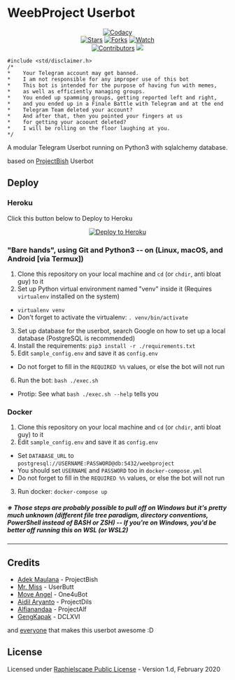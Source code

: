 # WeebProject Userbot

<p align="center">
    <a href="https://app.codacy.com/gh/BianSepang/WeebProject/dashboard"> <img src="https://img.shields.io/codacy/grade/a723cb464d5a4d25be3152b5d71de82d?color=blue&logo=codacy&style=flat-square" alt="Codacy" /></a><br>
    <a href="https://github.com/BianSepang/WeebProject/stargazers"> <img src="https://img.shields.io/github/stars/BianSepang/WeebProject?logo=github&style=flat-square" alt="Stars" /></a>
    <a href="https://github.com/BianSepang/WeebProject/network/members"> <img src="https://img.shields.io/github/forks/BianSepang/WeebProject?logo=github&style=flat-square" alt="Forks" /></a>
    <a href="https://github.com/BianSepang/WeebProject/watchers"> <img src="https://img.shields.io/github/watchers/BianSepang/WeebProject?logo=github&style=flat-square" alt="Watch" /></a><br>
    <a href="https://github.com/BianSepang/WeebProject/graphs/contributors"> <img src="https://img.shields.io/github/contributors/BianSepang/WeebProject?color=blue&style=flat-square" alt="Contributors" /></a>
    <a href="https://pypi.org/project/Telethon/"> <img src="https://img.shields.io/pypi/v/telethon?label=telethon&logo=pypi&logoColor=white&style=flat-square" /></a>
</p>

```
#include <std/disclaimer.h>
/*
*    Your Telegram account may get banned.
*    I am not responsible for any improper use of this bot
*    This bot is intended for the purpose of having fun with memes,
*    as well as efficiently managing groups.
*    You ended up spamming groups, getting reported left and right,
*    and you ended up in a Finale Battle with Telegram and at the end
*    Telegram Team deleted your account?
*    And after that, then you pointed your fingers at us
*    for getting your acoount deleted?
*    I will be rolling on the floor laughing at you.
*/
```

A modular Telegram Userbot running on Python3 with sqlalchemy database.

based on [ProjectBish](https://github.com/adekmaulana/ProjectBish) Userbot

## Deploy
### Heroku
Click this button below to Deploy to Heroku
<p align="center"><a href="https://heroku.com/deploy?template=https://github.com/stryntprjkt/WeebProject/tree/master"> <img src="https://www.herokucdn.com/deploy/button.png" alt="Deploy to Heroku"/></a></p>

### "Bare hands", using Git and Python3 -- on (Linux, macOS, and Android [via Termux])
1. Clone this repository on your local machine and `cd` (or `chdir`, anti bloat guy) to it
2. Set up Python virtual environment named "venv" inside it (Requires `virtualenv` installed on the system)
  - `virtualenv venv`
  - Don't forget to activate the virtualenv: `. venv/bin/activate`
3. Set up database for the userbot, search Google on how to set up a local database (PostgreSQL is recommended)
4. Install the requirements: `pip3 install -r ./requirements.txt`
5. Edit `sample_config.env` and save it as `config.env`
  - Do not forget to fill in the `REQUIRED %%` values, or else the bot will not run
6. Run the bot: `bash ./exec.sh`
  - Protip: See what `bash ./exec.sh --help` tells you

### Docker
1. Clone this repository on your local machine and `cd` (or `chdir`, anti bloat guy) to it
2. Edit `sample_config.env` and save it as `config.env`
  - Set `DATABASE_URL` to `postgresql://USERNAME:PASSWORD@db:5432/weebproject`
  - You should set `USERNAME` and `PASSWORD` too in `docker-compose.yml`
  - Do not forget to fill in the `REQUIRED %%` values, or else the bot will not run
3. Run docker: `docker-compose up`

##### ※ Those steps are probably possible to pull off on Windows but it's pretty much unknown (different file tree paradigm, directory conventions, PowerShell instead of BASH or ZSH) -- If you're on Windows, you'd be better off running this on WSL (or WSL2)
---
## Credits
* [Adek Maulana](https://github.com/adekmaulana) - ProjectBish
* [Mr. Miss](https://github.com/keselekpermen69) - UserButt
* [Move Angel](https://github.com/MoveAngel) - One4uBot
* [Aidil Aryanto](https://github.com/aidilaryanto) - ProjectDils
* [Alfianandaa](https://github.com/alfianandaa) - ProjectAlf
* [GengKapak](https://github.com/GengKapak) - DCLXVI

and [everyone](https://github.com/BianSepang/WeebProject/graphs/contributors) that makes this userbot awesome :D

## License
Licensed under [Raphielscape Public License](https://github.com/BianSepang/WeebProject/blob/master/LICENSE) - Version 1.d, February 2020
